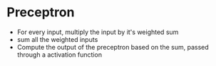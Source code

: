 # Preceptron
- For every input, multiply the input by it's weighted sum
- sum all the weighted inputs
- Compute the output of the preceptron based on the sum, passed through a activation function
